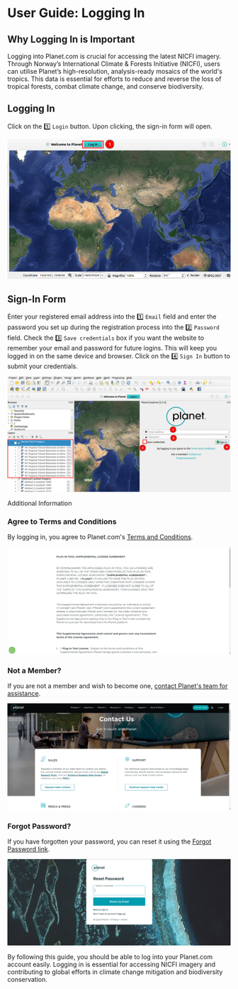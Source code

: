 # User Guide: Logging In

## Why Logging In is Important

Logging into Planet.com is crucial for accessing the latest NICFI imagery. Through Norway’s International Climate & Forests Initiative (NICFI), users can utilise Planet’s high-resolution, analysis-ready mosaics of the world's tropics. This data is essential for efforts to reduce and reverse the loss of tropical forests, combat climate change, and conserve biodiversity.

## Logging In

Click on the 1️⃣ `Login` button. Upon clicking, the sign-in form will open.

![Login](./img/login-1.png)

## Sign-In Form

Enter your registered email address into the 1️⃣ `Email` field and enter the password you set up during the registration process into the 2️⃣ `Password` field. Check the 3️⃣ `Save credentials` box if you want the website to remember your email and password for future logins. This will keep you logged in on the same device and browser. Click on the 4️⃣ `Sign In` button to submit your credentials.

![SignIn form](./img/login-2.png)

Additional Information

### Agree to Terms and Conditions
By logging in, you agree to Planet.com's [Terms and Conditions](https://learn.planet.com/QGIS-terms-conditions.html).

![Terms and Conditions](./img/login-3.png)

### Not a Member?
If you are not a member and wish to become one, [contact Planet's team for assistance](https://www.planet.com/contact/).

![Contact Us](./img/login-4.png)

### Forgot Password?
If you have forgotten your password, you can reset it using the [Forgot Password link](https://account.planet.com/signin/forgot-password).

![Forgot password](./img/login-5.png)

By following this guide, you should be able to log into your Planet.com account easily. Logging in is essential for accessing NICFI imagery and contributing to global efforts in climate change mitigation and biodiversity conservation.